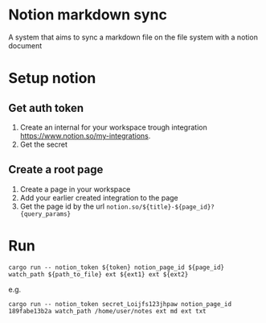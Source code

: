 # Notion markdown sync
A system that aims to sync a markdown file on the file system with a notion document

# Setup notion

## Get auth token
1. Create an internal for your workspace trough integration https://www.notion.so/my-integrations.
2. Get the secret

## Create a root page
1. Create a page in your workspace
2. Add your earlier created integration to the page
3. Get the page id by the url `notion.so/${title}-${page_id}?{query_params}`


# Run

`cargo run -- notion_token ${token} notion_page_id ${page_id} watch_path ${path_to_file} ext ${ext1} ext ${ext2}`

e.g.

`cargo run -- notion_token secret_Loijfs123jhpaw notion_page_id 189fabe13b2a watch_path /home/user/notes ext md ext txt`